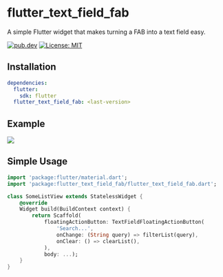 # flutter_text_field_fab

A simple Flutter widget that makes turning a FAB into a text field easy.

[![pub.dev](https://img.shields.io/pub/v/flutter_text_field_fab?include_prereleases)](https://pub.dev/packages/flutter_text_field_fab)
[![License: MIT](https://img.shields.io/badge/License-MIT-yellow.svg)](https://opensource.org/licenses/MIT)  

## Installation

```yaml
dependencies:
  flutter:
    sdk: flutter
  flutter_text_field_fab: <last-version>
```

## Example
<img src="https://raw.githubusercontent.com/haefele-software/flutter_text_field_fab/main/assets/flutter_text_field_fab.gif">

## Simple Usage

```dart
import 'package:flutter/material.dart';
import 'package:flutter_text_field_fab/flutter_text_field_fab.dart';

class SomeListView extends StatelessWidget {
    @override
    Widget build(BuildContext context) {
        return Scaffold(
            floatingActionButton: TextFieldFloatingActionButton(
                'Search...',
                onChange: (String query) => filterList(query),
                onClear: () => clearList(),
            ),
            body: ...);
    }
}
```
